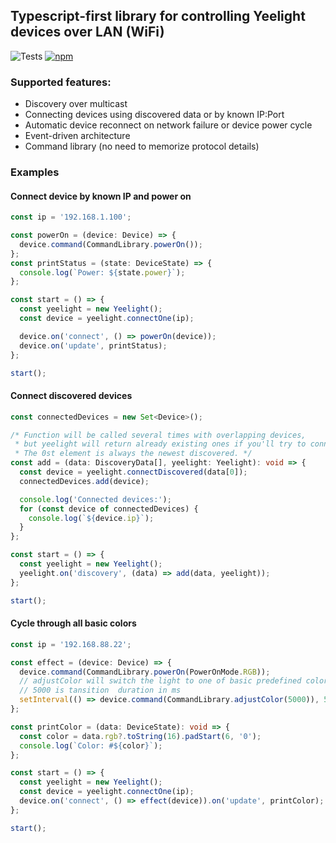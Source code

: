 ## Typescript-first library for controlling Yeelight devices over LAN (WiFi)

![Tests](https://github.com/Artiom-Karimov/yeelight-control/actions/workflows/run-tests.yml/badge.svg)
<a href="https://www.npmjs.com/package/yeelight-control">![npm](https://img.shields.io/npm/v/yeelight-control)</a>

### Supported features:

- Discovery over multicast
- Connecting devices using discovered data or by known IP:Port
- Automatic device reconnect on network failure or device power cycle
- Event-driven architecture
- Command library (no need to memorize protocol details)

### Examples

#### Connect device by known IP and power on

```typescript
const ip = '192.168.1.100';

const powerOn = (device: Device) => {
  device.command(CommandLibrary.powerOn());
};
const printStatus = (state: DeviceState) => {
  console.log(`Power: ${state.power}`);
};

const start = () => {
  const yeelight = new Yeelight();
  const device = yeelight.connectOne(ip);

  device.on('connect', () => powerOn(device));
  device.on('update', printStatus);
};

start();
```

#### Connect discovered devices

```typescript
const connectedDevices = new Set<Device>();

/* Function will be called several times with overlapping devices,
 * but yeelight will return already existing ones if you'll try to connect them again.
 * The 0st element is always the newest discovered. */
const add = (data: DiscoveryData[], yeelight: Yeelight): void => {
  const device = yeelight.connectDiscovered(data[0]);
  connectedDevices.add(device);

  console.log('Connected devices:');
  for (const device of connectedDevices) {
    console.log(`${device.ip}`);
  }
};

const start = () => {
  const yeelight = new Yeelight();
  yeelight.on('discovery', (data) => add(data, yeelight));
};

start();
```

#### Cycle through all basic colors

```typescript
const ip = '192.168.88.22';

const effect = (device: Device) => {
  device.command(CommandLibrary.powerOn(PowerOnMode.RGB));
  // adjustColor will switch the light to one of basic predefined colors.
  // 5000 is tansition  duration in ms
  setInterval(() => device.command(CommandLibrary.adjustColor(5000)), 5000);
};

const printColor = (data: DeviceState): void => {
  const color = data.rgb?.toString(16).padStart(6, '0');
  console.log(`Color: #${color}`);
};

const start = () => {
  const yeelight = new Yeelight();
  const device = yeelight.connectOne(ip);
  device.on('connect', () => effect(device)).on('update', printColor);
};

start();
```
